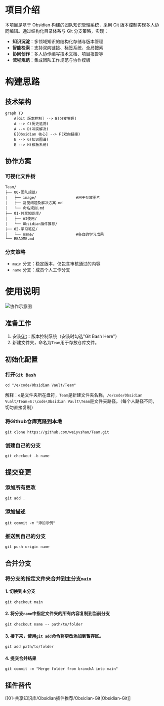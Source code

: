 # 项目介绍
本项目是基于 Obsidian 构建的团队知识管理系统，采用 Git 版本控制实现多人协同编辑。通过结构化目录体系与 Git 分支策略，实现：

- **知识沉淀**：多领域知识的结构化存储与版本管理
- **智能检索**：支持双向链接、标签系统、全局搜索
- **协同创作**：多人协作编写技术文档、项目报告等
- **流程规范**：集成团队工作规范与协作模版
# 构建思路
## 技术架构
```mermaid                                                                  
graph TD    
    A[Git 版本控制] --> B(分支管理)
    A --> C(历史追溯)
    A --> D(冲突解决)
    E[Obsidian 核心] --> F(双向链接)
    E --> G(知识图谱)
    E --> H(模板系统)
```
## 协作方案
### 可视化文件树
```text
Team/
├── 00-团队规范/
|   ├── image/					#用于存放图片
│   ├── 常见问题及解决方案.md
│   └── 命名规则.md
├── 01-共享知识库/
│   ├── AI使用/
|   └── Obsidian插件推荐/
├── 02-学习笔记/
│   └── name/					#各自的学习成果
└── README.md
```
### 分支策略
- `main` 分支：稳定版本，仅包含审核通过的内容
- `name` 分支：成员个人工作分支
# 使用说明
![协作示意图](https://cdn.skyimg.de/up/2025/3/11/h1bgx2.webp)
## 准备工作
1. 安装[Git](https://git-scm.com/)：版本控制系统（安装时勾选"Git Bash Here"）
2. 新建文件夹，命名为`Team`用于存放仓库文件。
## 初始化配置
### 打开`Git Bash`
```Git Bash
cd "/e/code/Obsidian Vault/Team"
```
解释：`e`是文件夹所在盘符，`Team`是新建文件夹名称，`/e/code/Obsidian Vualt/Team`=`E:\code\Obsidian Vault\Team`是文件夹路径。（每个人路径不同，切勿直接复制）
### 将Github仓库克隆到本地
```Git Bash
git clone https://github.com/weiyvshan/Team.git
```

### 创建自己的分支
```Git Bash
git checkout -b name
```
## 提交变更
### 添加所有更改
```Git Bash
git add .
```
### 添加描述
```Git Bash
git commit -m "添加示例"
```
### 推送到自己的分支
```Git Bash
git push origin name
```
## 合并分支
### 将分支的指定文件夹合并到主分支`main`
#### 1. 切换到主分支
```Git Bash
git checkout main
```
#### 2. 将分支`name`中指定文件夹的所有内容复制到当前分支
```Git Bash
git checkout name -- path/to/folder
```
#### 3. 接下来，使用`git add`命令将更改添加到暂存区。
```Git Bash
git add path/to/folder
```
#### 4. 提交合并结果
```Git Bash
git commit -m "Merge folder from branchA into main"
```
## 插件替代
[[01-共享知识库/Obsidian插件推荐/Obsidian-Git|Obsidian-Git]]